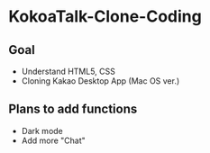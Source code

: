 # KokoaTalk-Clone-Coding

## Goal

- Understand HTML5, CSS
- Cloning Kakao Desktop App (Mac OS ver.)

## Plans to add functions

- Dark mode
- Add more "Chat"
